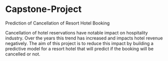 # Capstone-Project
Prediction of Cancellation of Resort Hotel Booking


Cancellation of hotel reservations have notable impact on hospitality industry. Over the years this trend has increased and impacts hotel revenue negatively.
The aim of this project is to reduce this impact by building a predictive model for a resort hotel that will predict if the booking will be cancelled or not. 

